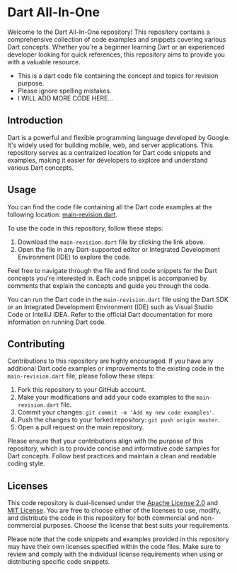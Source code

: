 # Dart All-In-One

Welcome to the Dart All-In-One repository! This repository contains a comprehensive collection of code examples and snippets covering various Dart concepts. Whether you're a beginner learning Dart or an experienced developer looking for quick references, this repository aims to provide you with a valuable resource.
- This is a dart code file containing the concept and topics for revision purpose.
- Please ignore spelling mistakes.
- I WILL ADD MORE CODE HERE...
## Introduction

Dart is a powerful and flexible programming language developed by Google. It's widely used for building mobile, web, and server applications. This repository serves as a centralized location for Dart code snippets and examples, making it easier for developers to explore and understand various Dart concepts.

## Usage

You can find the code file containing all the Dart code examples at the following location: [main-revision.dart](https://github.com/AKABharat/Dart-All-In-One/blob/main/main-revision.dart).

To use the code in this repository, follow these steps:

1. Download the `main-revision.dart` file by clicking the link above.
2. Open the file in any Dart-supported editor or Integrated Development Environment (IDE) to explore the code.

Feel free to navigate through the file and find code snippets for the Dart concepts you're interested in. Each code snippet is accompanied by comments that explain the concepts and guide you through the code.

You can run the Dart code in the `main-revision.dart` file using the Dart SDK or an Integrated Development Environment (IDE) such as Visual Studio Code or IntelliJ IDEA. Refer to the official Dart documentation for more information on running Dart code.

## Contributing

Contributions to this repository are highly encouraged. If you have any additional Dart code examples or improvements to the existing code in the `main-revision.dart` file, please follow these steps:

1. Fork this repository to your GitHub account.
2. Make your modifications and add your code examples to the `main-revision.dart` file.
3. Commit your changes: `git commit -m 'Add my new code examples'`.
4. Push the changes to your forked repository: `git push origin master`.
5. Open a pull request on the main repository.

Please ensure that your contributions align with the purpose of this repository, which is to provide concise and informative code samples for Dart concepts. Follow best practices and maintain a clean and readable coding style.

## Licenses

This code repository is dual-licensed under the [Apache License 2.0](https://www.apache.org/licenses/LICENSE-2.0) and [MIT License](https://opensource.org/licenses/MIT). You are free to choose either of the licenses to use, modify, and distribute the code in this repository for both commercial and non-commercial purposes. Choose the license that best suits your requirements.

Please note that the code snippets and examples provided in this repository may have their own licenses specified within the code files. Make sure to review and comply with the individual license requirements when using or distributing specific code snippets.

